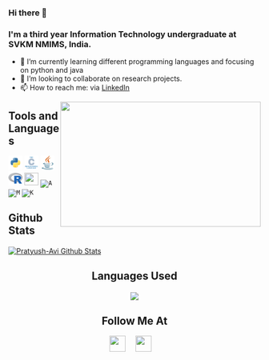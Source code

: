 

<!--
**Pratyush-Avi/Pratyush-Avi** is a ✨ _special_ ✨ repository because its `README.md` (this file) appears on your GitHub profile.

Here are some ideas to get you started:

- 🔭 I’m currently pursuing Bachelor's of Technology in  Information Technology  
- 🌱 I’m currently learning different programming languages and focusing on python and java
- 👯 I’m looking to collaborate on ...
- 🤔 I’m looking for help with ...
- 💬 Ask me about ...
- 📫 How to reach me: ...
- 😄 Pronouns: ...
- ⚡ Fun fact: ...
-->



### Hi there 👋

### I'm a third year Information Technology undergraduate at SVKM NMIMS, India.

- 🌱 I’m currently learning different programming languages and focusing on python and java
- 👯 I’m looking to collaborate on research projects.
- 📫 How to reach me: via <a target="_blank" href="https://www.linkedin.com/in/pratyush-avi-0b1b9b152/">LinkedIn</a>
<img align="right" height="250" width="400" src="https://media3.giphy.com/media/p4NLw3I4U0idi/giphy.gif?cid=ecf05e47u651twctsezhzbsw8myzchukcjxu7oeakq3ujf17&rid=giphy.gif" />


## Tools and Languages
<code><img alt="Python" title="Python" width="28px" src="https://raw.githubusercontent.com/github/explore/80688e429a7d4ef2fca1e82350fe8e3517d3494d/topics/python/python.png"/></code>
<code><img alt="C" title="C" width="28px" src="https://raw.githubusercontent.com/github/explore/80688e429a7d4ef2fca1e82350fe8e3517d3494d/topics/c/c.png"/></code>
<code><img alt="Java" title="Java" width="28px" src="https://raw.githubusercontent.com/github/explore/80688e429a7d4ef2fca1e82350fe8e3517d3494d/topics/java/java.png"/></code>
<code><img alt="R" title="R" width="28px" src="https://raw.githubusercontent.com/github/explore/80688e429a7d4ef2fca1e82350fe8e3517d3494d/topics/r/r.png"/></code>
<code><img  height="25" width="28px" src="https://cdn.worldvectorlogo.com/logos/visual-studio-code-1.svg" /></code>
<code><img alt="A" title="A" width="28px" src="https://1.bp.blogspot.com/-LgTa-xDiknI/X4EflN56boI/AAAAAAAAPuk/24YyKnqiGkwRS9-_9suPKkfsAwO4wHYEgCLcBGAsYHQ/s0/image9.png"/></code>
<code><img alt="M" title="M" width="28px" src="https://upload.wikimedia.org/wikipedia/commons/thumb/2/21/Matlab_Logo.png/267px-Matlab_Logo.png"/></code>
<code><img alt="K" title="Keil" width="60px" src="https://upload.wikimedia.org/wikipedia/en/thumb/8/8d/Keil_logo.svg/1200px-Keil_logo.svg.png"/></code>

## Github Stats
<a href="https://github.com/Pratyush-Avi">
  <img align="center" alt="Pratyush-Avi Github Stats" src="https://github-readme-stats.vercel.app/api?username=Pratyush-Avi&show_icons=true&theme=tokyonight">
</a>
</div>

<div align="center">

## Languages Used
<a href="https://github.com/Pratyush-Avi">
  <img align="center" src="https://github-readme-stats.vercel.app/api/top-langs/?username=Pratyush-Avi&theme=tokyonight&layout=compact">
</a>
 </div>
 <div align="center">
  
  
 ## Follow Me At
<a href="https://www.linkedin.com/in/pratyush-avi-0b1b9b152/"><img height="32" width="32" src="https://www.becker.edu/wp-content/uploads/2020/04/LinkedIn-Logo.png" /></a>&nbsp;&nbsp;&nbsp;&nbsp;
<a href="https://www.instagram.com/pratyush.avi/"><img height="32" width="32" src="https://upload.wikimedia.org/wikipedia/commons/thumb/e/e7/Instagram_logo_2016.svg/768px-Instagram_logo_2016.svg.png" /></a>&nbsp;&nbsp;&nbsp;&nbsp;


